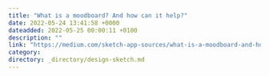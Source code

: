```yaml
---
title: "What is a moodboard? And how can it help?"
date: 2022-05-24 13:41:58 +0000
dateadded: 2022-05-25 00:00:11 +0100
description: ""
link: "https://medium.com/sketch-app-sources/what-is-a-moodboard-and-how-can-it-help-b8cffcb024ca?source=rss----d23119b14977---4"
category:
directory: _directory/design-sketch.md
---
```

